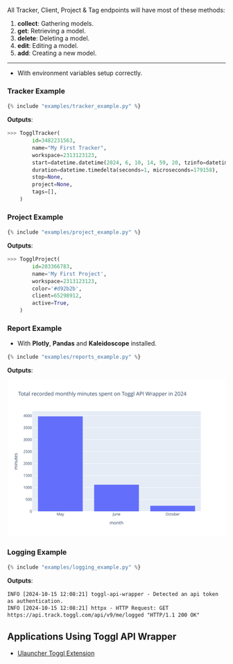 All Tracker, Client, Project & Tag endpoints will have most of these methods:

1. **collect**: Gathering models.
2. **get**: Retrieving a model.
3. **delete**: Deleting a model.
4. **edit**: Editing a model.
5. **add**: Creating a new model.

---

- With environment variables setup correctly.

### Tracker Example

```python
{% include "examples/tracker_example.py" %}
```

**Outputs**:

```python
>>> TogglTracker(
        id=3482231563,
        name="My First Tracker",
        workspace=2313123123,
        start=datetime.datetime(2024, 6, 10, 14, 59, 20, tzinfo=datetime.timezone.utc),
        duration=datetime.timedelta(seconds=1, microseconds=179158),
        stop=None,
        project=None,
        tags=[],
    )
```

### Project Example

```python
{% include "examples/project_example.py" %}
```

**Outputs**:

```python
>>> TogglProject(
        id=203366783,
        name='My First Project',
        workspace=2313123123,
        color='#d92b2b',
        client=65298912,
        active=True,
    )
```

### Report Example

- With **Plotly**, **Pandas** and **Kaleidoscope** installed.

```python
{% include "examples/reports_example.py" %}
```

**Outputs**:

![Total recorded monthly minutes spent on Toggl API Wrapper in 2024](../static/images/total-minutes-may-to-october-2024.svg)

### Logging Example

```python
{% include "examples/logging_example.py" %}
```

**Outputs**:

```
INFO [2024-10-15 12:08:21] toggl-api-wrapper - Detected an api token as authentication.
INFO [2024-10-15 12:08:21] httpx - HTTP Request: GET https://api.track.toggl.com/api/v9/me/logged "HTTP/1.1 200 OK"
```

## Applications Using Toggl API Wrapper

- [Ulauncher Toggl Extension](https://github.com/ddkasa/ulauncher-toggl-extension)
